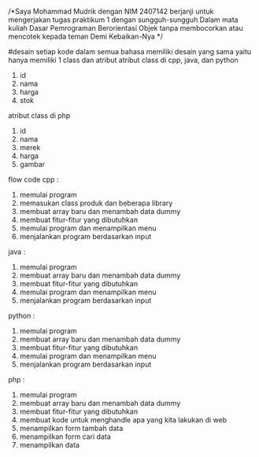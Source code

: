 /*Saya Mohammad Mudrik dengan NIM 2407142
berjanji untuk mengerjakan tugas praktikum 1 dengan sungguh-sungguh
Dalam mata kuliah Dasar Pemrograman Berorientasi Objek tanpa membocorkan atau mencotek kepada teman
Demi Kebaikan-Nya
*/

#desain 
setiap kode dalam semua bahasa memiliki desain yang sama yaitu hanya memiliki 1 class dan atribut
atribut class di cpp, java, dan python
1. id
2. nama 
3. harga
4. stok

atribut class di php
1. id
2. nama 
3. merek
4. harga
5. gambar

flow code
cpp : 
1. memulai program
2. memasukan class produk dan beberapa library
3. membuat array baru dan menambah data dummy
4. membuat fitur-fitur yang dibutuhkan
5. memulai program dan menampilkan menu
6. menjalankan program berdasarkan input

java :
1. memulai program
2. membuat array baru dan menambah data dummy
3. membuat fitur-fitur yang dibutuhkan
4. memulai program dan menampilkan menu
5. menjalankan program berdasarkan input

python :
1. memulai program
2. membuat array baru dan menambah data dummy
3. membuat fitur-fitur yang dibutuhkan
4. memulai program dan menampilkan menu
5. menjalankan program berdasarkan input

php :
1. memulai program
2. membuat array baru dan menambah data dummy
3. membuat fitur-fitur yang dibutuhkan
4. membuat kode untuk menghandle apa yang kita lakukan di web
5. menampilkan form tambah data
6. menampilkan form cari data
7. menampilkan data


